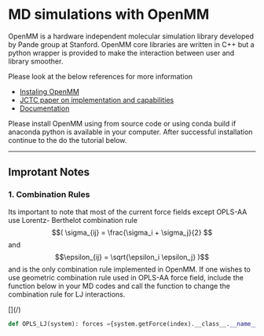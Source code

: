 # MD simulations with OpenMM
OpenMM is a hardware independent molecular simulation library developed by Pande group at Stanford. OpenMM core libraries are written in C++ but a python wrapper is provided to make the interaction between user and library smoother. 

Please look at the below references for more information
* [Instaling OpenMM](http://docs.openmm.org/7.0.0/userguide/application.html#installing-openmm)
* [JCTC paper on implementation and capabilities](http://pubs.acs.org/doi/abs/10.1021/ct300857j)
* [Documentation](http://openmm.org/documentation.html)

Please install OpenMM using from source code or using conda build if anaconda python is available in your computer. After successful installation continue to the do the tutorial below.

---
## Improtant Notes

### 1. Combination Rules

Its important to note that most of the current force fields except OPLS-AA use Lorentz- Berthelot combination rule $$( \sigma_{ij} = \frac{\sigma_i + \sigma_j}{2} $$ and $$\epsilon_{ij} = \sqrt{\epsilon_i \epsilon_j} )$$ and is the only combination rule implemented in OpenMM. If one wishes to use geometric combination rule used in OPLS-AA force field, include the function below in your MD codes and call the function to change the combination rule for LJ interactions.

[](/<script src="https://gist.github.com/leelasd/08ba3592fe1829fdec2a.js"></script>)

```python
def OPLS_LJ(system): forces ={system.getForce(index).__class__.__name__:system.getForce(index) for index in range(system.getNumForces())} nonbonded_force = forces['NonbondedForce'] lorentz = mm.CustomNonbondedForce( '4*epsilon*((sigma/r)^12-(sigma/r)^6); sigma=sqrt(sigma1*sigma2); epsilon=sqrt(epsilon1*epsilon2)') lorentz.setNonbondedMethod(nonbonded_force.getNonbondedMethod()) lorentz.addPerParticleParameter('sigma') lorentz.addPerParticleParameter('epsilon') lorentz.setCutoffDistance(nonbonded_force.getCutoffDistance()) system.addForce(lorentz) LJset = {} for index in range(nonbonded_force.getNumParticles()): charge, sigma, epsilon =nonbonded_force.getParticleParameters(index) LJset[index] = (sigma, epsilon) lorentz.addParticle([sigma, epsilon]) nonbonded_force.setParticleParameters(index, charge, sigma, epsilon * 0) for i in range(nonbonded_force.getNumExceptions()): (p1, p2, q, sig, eps) = nonbonded_force.getExceptionParameters(i) # ALL THE 12,13 and 14 interactions are EXCLUDED FROM CUSTOM NONBONDED # FORCE lorentz.addExclusion(p1, p2) if eps._value != 0.0: sig14 = u.sqrt(LJset[p1][0] * LJset[p2][0]) eps14 = u.sqrt(LJset[p1][1] * LJset[p2][1]) nonbonded_force.setExceptionParameters(i, p1, p2, q, sig14, eps) return system```## 2. Scaling factors for 1-4 interactionsOPLS-AA uses scaling factor of 0.5 for both Lennard Jones and electrostatics, for 1-4 interactions. One should make sure that both solvent and solute have the same 1-4 scale factors. If you find them different, edit the line shown below in forcefield.xml file```python <NonbondedForce coulomb14scale="0.5" lj14scale="0.5">```---# 1,2-Ethane Diol system![](test.png)### Gas-phase minimizationUpload the mol\/pdb file of 1,2-Ethanediol or paste SMILES code from ChemDraw and download the **UNK.pdb** and **UNK.xml** files.* For Gas phase MD simulations, `NoCutoffs` option is used.* No constraints are set on H-bonds```python import mdtraj as md from simtk.openmm import app,KcalPerKJ import simtk.openmm as mm from simtk import unit as u from sys import stdout,exit temperature=298.15*u.kelvin pdb = app.PDBFile('ETD.pdb') modeller = app.Modeller(pdb.topology, pdb.positions) forcefield = app.ForceField('ETD.xml') system = forcefield.createSystem(modeller.topology, nonbondedMethod=app.NoCutoff, constraints=None) integrator = mm.LangevinIntegrator(temperature, 1/u.picosecond, 0.001*u.picoseconds) simulation = app.Simulation(modeller.topology, system, integrator) simulation.context.setPositions(modeller.positions) simulation.minimizeEnergy(maxIterations=100) energy=simulation.context.getState(getEnergy=True).getPotentialEnergy() position = simulation.context.getState(getPositions=True).getPositions() app.PDBFile.writeFile(simulation.topology, position, open('gasmin.pdb', 'w')) print 'Energy of Minimized structure is %3.3f kcal/mol'%(energy._value*KcalPerKJ)Save this code in `gasmin.py` and run it by typing following command```python$ python gasmin.py $ output: Energy of Minimized structure is 2.205 kcal\/mol```### Gas-phase MD SimulationIf you want to do a gas phase MD simulation for 1 million steps of 1fs each, i.e a total of 1ns. Add the following lines to the code above and submit the code.```pythonimport mdtraj as mdfrom simtk.openmm import app,KcalPerKJimport simtk.openmm as mmfrom simtk import unit as ufrom sys import stdout,exittemperature=298.15*u.kelvinpdb = app.PDBFile('ETD.pdb')modeller = app.Modeller(pdb.topology, pdb.positions)forcefield = app.ForceField('ETD.xml')system = forcefield.createSystem(modeller.topology, nonbondedMethod=app.NoCutoff, constraints=None)integrator = mm.LangevinIntegrator(temperature, 1/u.picosecond, 0.001*u.picoseconds)simulation = app.Simulation(modeller.topology, system, integrator)simulation.context.setPositions(modeller.positions)simulation.minimizeEnergy(maxIterations=100)## Velocities are set for 298.15K. 1Million steps of 1fs are taken during MD simulation. ## Statistics like Energy, Temperature and Progress are stored in data.txt## Trajectory is stored for every 1000 steps in gas_output.pdbsimulation.context.setVelocitiesToTemperature(temperature)simulation.reporters.append(app.PDBReporter('gas_output.pdb', 1000))simulation.reporters.append(app.StateDataReporter('data.txt', 1000, progress=True, temperature=True, potentialEnergy=True, density=True,totalSteps=10000,speed=True))simulation.step(1000000)---## Condensed Phase Simulations### Solute in Water box

